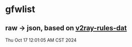 # gfwlist
## raw -> json, based on [v2ray-rules-dat](https://github.com/Loyalsoldier/v2ray-rules-dat)
Thu Oct 17 12:01:05 AM CST 2024

